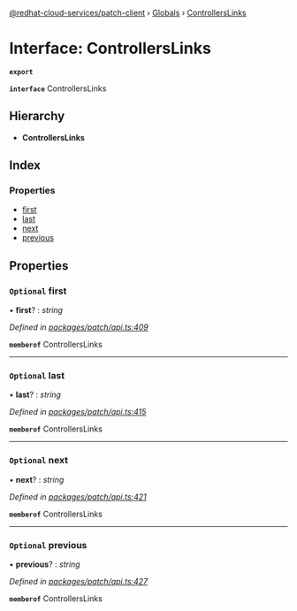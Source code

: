 [@redhat-cloud-services/patch-client](../README.md) › [Globals](../globals.md) › [ControllersLinks](controllerslinks.md)

# Interface: ControllersLinks

**`export`** 

**`interface`** ControllersLinks

## Hierarchy

* **ControllersLinks**

## Index

### Properties

* [first](controllerslinks.md#optional-first)
* [last](controllerslinks.md#optional-last)
* [next](controllerslinks.md#optional-next)
* [previous](controllerslinks.md#optional-previous)

## Properties

### `Optional` first

• **first**? : *string*

*Defined in [packages/patch/api.ts:409](https://github.com/RedHatInsights/javascript-clients/blob/c0f4325/packages/patch/api.ts#L409)*

**`memberof`** ControllersLinks

___

### `Optional` last

• **last**? : *string*

*Defined in [packages/patch/api.ts:415](https://github.com/RedHatInsights/javascript-clients/blob/c0f4325/packages/patch/api.ts#L415)*

**`memberof`** ControllersLinks

___

### `Optional` next

• **next**? : *string*

*Defined in [packages/patch/api.ts:421](https://github.com/RedHatInsights/javascript-clients/blob/c0f4325/packages/patch/api.ts#L421)*

**`memberof`** ControllersLinks

___

### `Optional` previous

• **previous**? : *string*

*Defined in [packages/patch/api.ts:427](https://github.com/RedHatInsights/javascript-clients/blob/c0f4325/packages/patch/api.ts#L427)*

**`memberof`** ControllersLinks
